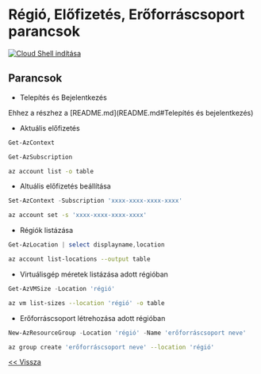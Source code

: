 # Régió, Előfizetés, Erőforráscsoport parancsok

[![Cloud Shell indítása](https://learn.microsoft.com/azure/cloud-shell/media/embed-cloud-shell/launch-cloud-shell-1.png)](https://shell.azure.com)

## Parancsok

- Telepítés és Bejelentkezés

Ehhez a részhez a [README.md](README.md#Telepítés és bejelentkezés)

- Aktuális előfizetés

```powershell
Get-AzContext
```

```powershell
Get-AzSubscription
```

```bash
az account list -o table
```

- Altuális előfizetés beállítása

```powershell
Set-AzContext -Subscription 'xxxx-xxxx-xxxx-xxxx'
```

```bash
az account set -s 'xxxx-xxxx-xxxx-xxxx'
```

- Régiók listázása

```powershell
Get-AzLocation | select displayname,location
```

```bash
az account list-locations --output table
```

- Virtuálisgép méretek listázása adott régióban

```powershell
Get-AzVMSize -Location 'régió'
```

```bash
az vm list-sizes --location 'régió' -o table
```

- Erőforráscsoport létrehozása adott régióban

```powershell
New-AzResourceGroup -Location 'régió' -Name 'erőforráscsoport neve'
```

```bash
az group create 'erőforráscsoport neve' --location 'régió'
```

[<< Vissza](README.md)
